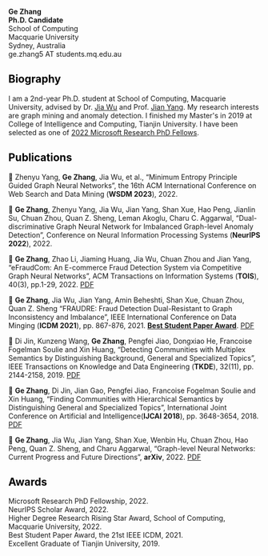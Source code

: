 **Ge Zhang**  
**Ph.D. Candidate**<br>
School of Computing<br>
Macquarie University<br>
Sydney, Australia<br>
ge.zhang5 AT students.mq.edu.au<br>

## <font color=black>Biography</font>
I am a 2nd-year Ph.D. student at School of Computing, Macquarie University, advised by Dr. [Jia Wu](http://web.science.mq.edu.au/~jiawu/) and Prof. [Jian Yang](http://web.science.mq.edu.au/~jian/). My research interests are graph mining and anomaly detection. I finished my Master's in 2019 at College of Intelligence and Computing, Tianjin University. I have been selected as one of [2022 Microsoft Research PhD Fellows](https://www.microsoft.com/en-us/research/academic-program/phd-fellowship/2022-recipients/). <cr>

## <font color=black>Publications</font>
 
&#x1F4D1; Zhenyu Yang, **Ge Zhang**, Jia Wu, et al., “Minimum Entropy Principle Guided Graph Neural Networks”, the 16th ACM International Conference on Web Search and Data Mining (**WSDM 2023**), 2022.

&#x1F4D1; **Ge Zhang**, Zhenyu Yang, Jia Wu, Jian Yang, Shan Xue, Hao Peng, Jianlin Su, Chuan Zhou, Quan Z. Sheng, Leman Akoglu, Charu C. Aggarwal, “Dual-discriminative Graph Neural Network for Imbalanced Graph-level Anomaly Detection”, Conference on Neural Information Processing Systems (**NeurIPS 2022**), 2022.
 
&#x1F4D1; **Ge Zhang**, Zhao Li, Jiaming Huang, Jia Wu, Chuan Zhou and Jian Yang, “eFraudCom: An E-commerce Fraud Detection System via Competitive Graph Neural Networks”, ACM Transactions on Information Systems (**TOIS**), 40(3), pp.1-29, 2022. [PDF](https://dl.acm.org/doi/pdf/10.1145/3474379) <cr>
 
&#x1F4D1; **Ge Zhang**, Jia Wu, Jian Yang, Amin Beheshti, Shan Xue, Chuan Zhou, Quan Z. Sheng “FRAUDRE: Fraud Detection Dual-Resistant to Graph Inconsistency and
Imbalance”, IEEE International Conference on Data Minging (**ICDM 2021**), pp. 867-876, 2021. [**Best Student Paper Award**](https://icdm2021.auckland.ac.nz/awards/). [PDF](https://ieeexplore.ieee.org/stamp/stamp.jsp?tp=&arnumber=9679178)<cr>
 
&#x1F4D1; Di Jin, Kunzeng Wang, **Ge Zhang**, Pengfei Jiao, Dongxiao He, Francoise Fogelman Soulie and Xin Huang, “Detecting Communities with Multiplex Semantics by Distinguishing
Background, General and Specialized Topics”, IEEE Transactions on Knowledge and Data Engineering (**TKDE**), 32(11), pp. 2144-2158, 2019. [PDF](https://ieeexplore.ieee.org/stamp/stamp.jsp?tp=&arnumber=8832212)<cr>
 
&#x1F4D1; **Ge Zhang**, Di Jin, Jian Gao, Pengfei Jiao, Francoise Fogelman Soulie and Xin Huang, “Finding Communities with Hierarchical Semantics by Distinguishing General and Specialized Topics”, International Joint Conference on Artificial and Intelligence(**IJCAI 2018**), pp. 3648-3654, 2018. [PDF](https://www.ijcai.org/proceedings/2018/0507.pdf)<cr>
 
&#x1F4D1; **Ge Zhang**, Jia Wu, Jian Yang, Shan Xue, Wenbin Hu, Chuan Zhou, Hao Peng, Quan Z. Sheng, and Charu Aggarwal, “Graph-level Neural Networks: Current Progress and Future Directions”, **arXiv**, 2022. [PDF](https://arxiv.org/pdf/2205.15555.pdf)<cr>
 

## <font color=black>Awards</font>
Microsoft Research PhD Fellowship, 2022.<br>
NeurIPS Scholar Award, 2022.<br>
Higher Degree Research Rising Star Award, School of Computing, Macquarie University, 2022.<br>
Best Student Paper Award, the 21st IEEE ICDM, 2021.<br>
Excellent Graduate of Tianjin University, 2019.

